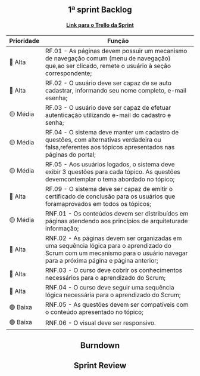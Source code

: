 <h2 align="center">1ª sprint Backlog</h2>

<h4 align="center"><a href="https://trello.com/invite/b/66dcd34ca6e1c4be664d1e7e/ATTI3f800ed02d2735d70ee21ecbb9d7ff9eC088E58D/capydev" target="_blank">Link para o Trello da Sprint</a></h4>

| Prioridade | Função |
| ---------- | ------ |
| 🔴 Alta | RF.01 - As páginas devem possuir um mecanismo de navegação comum (menu de navegação) que,ao ser clicado, remete o usuário à seção correspondente; |
| 🔴 Alta | RF.02 - O usuário deve ser capaz de se auto cadastrar, informando seu nome completo, e-mail esenha; |
| 🟡 Média | RF.03 - O usuário deve ser capaz de efetuar autenticação utilizando e-mail do cadastro e senha; |
| 🟡 Média | RF.04 - O sistema deve manter um cadastro de questões, com alternativas verdadeira ou falsa,referentes aos tópicos apresentados nas páginas do portal; |
| 🟡 Média | RF.05 - Aos usuários logados, o sistema deve exibir 3 questões para cada tópico. As questões devemcontemplar o tema abordado no tópico; |
| 🔴 Alta | RF.09 - O sistema deve ser capaz de emitir o certificado de conclusão para os usuários que foramaprovados em todos os tópicos; | 
| 🟡 Média | RNF.01 - Os conteúdos devem ser distribuídos em páginas atendendo aos princípios de arquiteturade informação; |
| 🔴 Alta | RNF.02 - As páginas devem ser organizadas em uma sequência lógica para o aprendizado do Scrum com um mecanismo para o usuário navegar para a próxima página e página anterior; |
| 🔴 Alta | RNF.03 - O curso deve cobrir os conhecimentos necessários para o aprendizado do Scrum; | 
| 🔴 Alta | RNF.04 - O curso deve seguir uma sequência lógica necessária para o aprendizado do Scrum; | 
| 🟢 Baixa | RNF.05 - As questões devem ser compatíveis com o conteúdo apresentado no tópico; |
| 🟢 Baixa | RNF.06 - O visual deve ser responsivo.|

<h2 align="center">Burndown</h2>

<h2 align="center">Sprint Review</h2>

